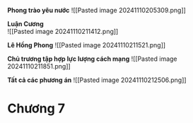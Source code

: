 **Phong trào yêu nước**
![[Pasted image 20241110205309.png]]

**Luận Cương**  
![[Pasted image 20241110211412.png]]

**Lê Hồng Phong**
![[Pasted image 20241110211521.png]]

**Chủ trương tập hợp lực lượng cách mạng**
![[Pasted image 20241110211851.png]]

**Tất cả các phương án**
![[Pasted image 20241110212506.png]]


# Chương 7
